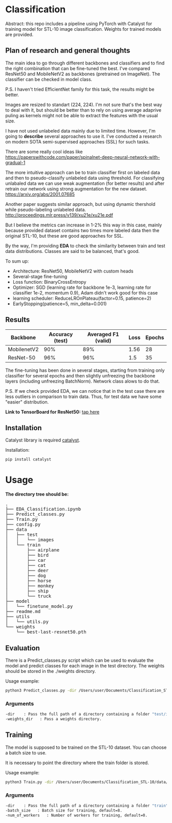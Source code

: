 # Classification

Abstract: this repo includes a pipeline using PyTorch with Catalyst for training model for STL-10 image classification.
Weights for trained models are provided.

## Plan of research and general thoughts
The main idea to go through different backbones and classifiers and to find the right combination that can be fine-tuned the best.
I've compared ResNet50 and MobileNetV2 as backbones (pretrained on ImageNet).
The classifier can be checked in model class.

P.S. I haven't tried EfficientNet family for this task, the results might be better.

Images are resized to standart (224, 224). I'm not sure that's the best way to deal with it, but should be better than to rely on using average adaprive puling as 
kernels might not be able to extract the features with the usual size.

I have not used unlabeled data mainly due to limited time. 
However, I'm going to **describe** several approaches to use it. 
I've conducted a research on modern SOTA semi-supervised approaches (SSL) for such tasks.

There are some really cool ideas like https://paperswithcode.com/paper/spinalnet-deep-neural-network-with-gradual-1

The more intuitive approach can be to train classifier first on labeled data and then to pseudo-classify unlabeled data using threshold. For classifying unlabaled data we can use weak augmentation (for better results) and after retrain our network using strong augmentation for the new dataset.
https://arxiv.org/abs/2001.07685

Another paper suggests similar approach, but using dynamic thershold while pseudo-labeling unlabeled data.
http://proceedings.mlr.press/v139/xu21e/xu21e.pdf

But I believe the metrics can increase in 1-2% this way in this case, mainly because provided dataset contains two times more labeled data then the original STL-10, but these are good approaches for SSL.

By the way, I'm providing **EDA** to check the similarity between train and test data distributions.
Classes are said to be balanced, that's good.

To sum up:
 - Architecture: ResNet50, MobileNetV2 with custom heads
 - Several-stage fine-tuning
 - Loss function: BinaryCrossEntropy
 - Optimizer: SGD (learning rate for backbone 1e-3, learning rate for classifier 1e-2, momentum 0.9), Adam didn't work good for this case
 - learning scheduler: ReduceLROnPlateau(factor=0.15, patience=2)
 - EarlyStopping(patience=5, min_delta=0.001)

## Results

| Backbone | Accuracy (test) | Averaged F1 (valid) | Loss | Epochs |
| ------ | ------ | ------ | ------ | ------ |
| MobilenetV2 | 90% |  89%  |  1.56   |   28   |    
| ResNet-50  | 96%  |  96%  |  1.5  |   35     |

The fine-tuning has been done in several stages, starting from training only classifier for several epochs and then slightly unfreezing the backbone layers (including unfreezing BatchNorm). Network class alows to do that.

P.S. If we check provided EDA, we can notice that in the test case there are less outliers in comparison to train data. Thus, for test data we have some "easier" distribution.

**Link to TensorBoard for ResNet50:** [tap here](https://tensorboard.dev/experiment/SmExjs0QTeuNPDDDltnfNg/#scalars&_smoothingWeight=0&runSelectionState=eyJ0cmFpbiI6dHJ1ZSwiX2Vwb2NoXyI6dHJ1ZX0%3D)

## Installation

Catalyst library is required [catalyst](https://github.com/catalyst-team/catalyst).

Installation:

```sh
pip install catalyst
```
# Usage

**The directory tree should be:**

<pre>
.
├── EDA_Classification.ipynb
├── Predict_classes.py
├── Train.py
├── config.py
├── data
│   ├── test
│   │   └── images
│   └── train
│       ├── airplane
│       ├── bird
│       ├── car
│       ├── cat
│       ├── deer
│       ├── dog
│       ├── horse
│       ├── monkey
│       ├── ship
│       └── truck
├── model
│   └── finetune_model.py
├── readme.md
├── utils
│   └── utils.py
└── weights
    └── best-last-resnet50.pth
</pre>

## Evaluation

There is a Predict_classes.py script which can be used to evaluate the model and predict classes for each image in the test directory. The weights should be stored in the ./weights directory.

Usage example:

```sh
python3 Predict_classes.py -dir /Users/user/Documents/Classification_STL-10/data/  -weights_dir /Users/user/Documents/Classification_STL-10/weights
```
### Arguments
```sh
-dir    : Pass the full path of a directory containing a folder "test/images".
-weights_dir   : Pass a weights directory.
```

## Training

The model is supposed to be trained on the STL-10 dataset. 
You can choose a batch size to use. 

It is necessary to point the directory where the train folder is stored.

Usage example:
```sh
python3 Train.py -dir /Users/user/Documents/Classification_STL-10/data/ -num_of_workers 4
```
### Arguments
```sh
-dir    : Pass the full path of a directory containing a folder "train".
-batch_size   : Batch size for training, default=8.
-num_of_workers   : Number of workers for training, default=0.
```
[//]: # (These are reference links used in the body of this note and get stripped out when the markdown processor does its job. There is no need to format nicely because it shouldn't be seen. Thanks SO - http://stackoverflow.com/questions/4823468/store-comments-in-markdown-syntax)

   [dill]: <https://github.com/joemccann/dillinger>
   [git-repo-url]: <https://github.com/joemccann/dillinger.git>
   [john gruber]: <http://daringfireball.net>
   [df1]: <http://daringfireball.net/projects/markdown/>
   [markdown-it]: <https://github.com/markdown-it/markdown-it>
   [Ace Editor]: <http://ace.ajax.org>
   [node.js]: <http://nodejs.org>
   [Twitter Bootstrap]: <http://twitter.github.com/bootstrap/>
   [jQuery]: <http://jquery.com>
   [@tjholowaychuk]: <http://twitter.com/tjholowaychuk>
   [express]: <http://expressjs.com>
   [AngularJS]: <http://angularjs.org>
   [Gulp]: <http://gulpjs.com>

   [PlDb]: <https://github.com/joemccann/dillinger/tree/master/plugins/dropbox/README.md>
   [PlGh]: <https://github.com/joemccann/dillinger/tree/master/plugins/github/README.md>
   [PlGd]: <https://github.com/joemccann/dillinger/tree/master/plugins/googledrive/README.md>
   [PlOd]: <https://github.com/joemccann/dillinger/tree/master/plugins/onedrive/README.md>
   [PlMe]: <https://github.com/joemccann/dillinger/tree/master/plugins/medium/README.md>
   [PlGa]: <https://github.com/RahulHP/dillinger/blob/master/plugins/googleanalytics/README.md>
